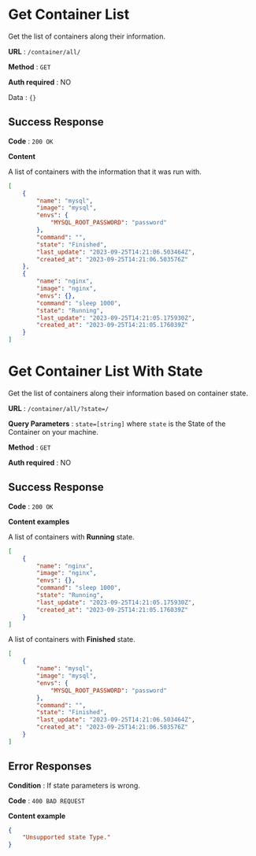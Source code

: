 # Get Container List

Get the list of containers along their information.

**URL** : `/container/all/`

**Method** : `GET`

**Auth required** : NO

Data : `{}`

## Success Response

**Code** : `200 OK`

**Content**

A list of containers with the information that it was run with.

```json
[
    {
        "name": "mysql",
        "image": "mysql",
        "envs": {
            "MYSQL_ROOT_PASSWORD": "password"
        },
        "command": "",
        "state": "Finished",
        "last_update": "2023-09-25T14:21:06.503464Z",
        "created_at": "2023-09-25T14:21:06.503576Z"
    },
    {
        "name": "nginx",
        "image": "nginx",
        "envs": {},
        "command": "sleep 1000",
        "state": "Running",
        "last_update": "2023-09-25T14:21:05.175930Z",
        "created_at": "2023-09-25T14:21:05.176039Z"
    }
]
```

# Get Container List With State

Get the list of containers along their information based on container state.

**URL** : `/container/all/?state=/`

**Query Parameters** : `state=[string]` where `state` is the State of the Container on your machine.

**Method** : `GET`

**Auth required** : NO

## Success Response

**Code** : `200 OK`

**Content examples**

A list of containers with **Running** state.

```json
[
    {
        "name": "nginx",
        "image": "nginx",
        "envs": {},
        "command": "sleep 1000",
        "state": "Running",
        "last_update": "2023-09-25T14:21:05.175930Z",
        "created_at": "2023-09-25T14:21:05.176039Z"
    }
]
```

A list of containers with **Finished** state.

```json
[
    {
        "name": "mysql",
        "image": "mysql",
        "envs": {
            "MYSQL_ROOT_PASSWORD": "password"
        },
        "command": "",
        "state": "Finished",
        "last_update": "2023-09-25T14:21:06.503464Z",
        "created_at": "2023-09-25T14:21:06.503576Z"
    }
]
```

## Error Responses

**Condition** : If state parameters is wrong.

**Code** : `400 BAD REQUEST`

**Content example**

```json
{
    "Unsupported state Type."
}
```
